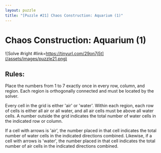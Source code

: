 ```yaml
---
layout: puzzle
title: "[Puzzle #21] Chaos Construction: Aquarium (1)"
---
```


# Chaos Construction: Aquarium (1)

![Solve #right #link=https://tinyurl.com/29on7j5t](/assets/images/puzzle21.png)

## Rules:

Place the numbers from 1 to 7 exactly once in every row, column, and region. Each region is orthogonally connected and must be located by the solver.

Every cell in the grid is either 'air' or 'water'. Within each region, each row of cells is either all air or all water, and all air cells must be above all water cells. A number outside the grid indicates the total number of water cells in the indicated row or column.

If a cell with arrows is 'air', the number placed in that cell indicates the total number of water cells in the indicated directions combined. Likewise, if a cell with arrows is 'water', the number placed in that cell indicates the total number of air cells in the indicated directions combined. 
